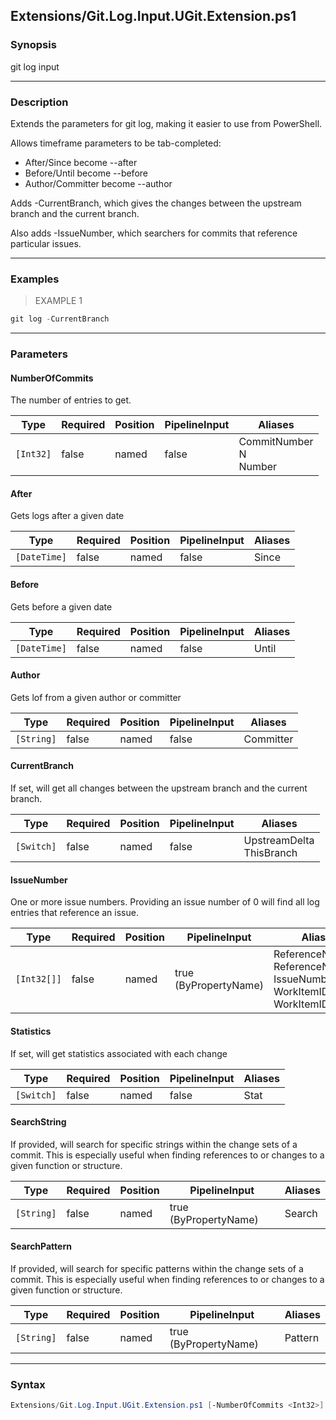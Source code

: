 Extensions/Git.Log.Input.UGit.Extension.ps1
-------------------------------------------

### Synopsis
git log input

---

### Description

Extends the parameters for git log, making it easier to use from PowerShell.

Allows timeframe parameters to be tab-completed:
* After/Since become --after
* Before/Until become --before
* Author/Committer become --author

Adds -CurrentBranch, which gives the changes between the upstream branch and the current branch.

Also adds -IssueNumber, which searchers for commits that reference particular issues.

---

### Examples
> EXAMPLE 1

```PowerShell
git log -CurrentBranch
```

---

### Parameters
#### **NumberOfCommits**
The number of entries to get.

|Type     |Required|Position|PipelineInput|Aliases                      |
|---------|--------|--------|-------------|-----------------------------|
|`[Int32]`|false   |named   |false        |CommitNumber<br/>N<br/>Number|

#### **After**
Gets logs after a given date

|Type        |Required|Position|PipelineInput|Aliases|
|------------|--------|--------|-------------|-------|
|`[DateTime]`|false   |named   |false        |Since  |

#### **Before**
Gets before a given date

|Type        |Required|Position|PipelineInput|Aliases|
|------------|--------|--------|-------------|-------|
|`[DateTime]`|false   |named   |false        |Until  |

#### **Author**
Gets lof from a given author or committer

|Type      |Required|Position|PipelineInput|Aliases  |
|----------|--------|--------|-------------|---------|
|`[String]`|false   |named   |false        |Committer|

#### **CurrentBranch**
If set, will get all changes between the upstream branch and the current branch.

|Type      |Required|Position|PipelineInput|Aliases                     |
|----------|--------|--------|-------------|----------------------------|
|`[Switch]`|false   |named   |false        |UpstreamDelta<br/>ThisBranch|

#### **IssueNumber**
One or more issue numbers.  Providing an issue number of 0 will find all log entries that reference an issue.

|Type       |Required|Position|PipelineInput        |Aliases                                                                             |
|-----------|--------|--------|---------------------|------------------------------------------------------------------------------------|
|`[Int32[]]`|false   |named   |true (ByPropertyName)|ReferenceNumbers<br/>ReferenceNumber<br/>IssueNumbers<br/>WorkItemID<br/>WorkItemIDs|

#### **Statistics**
If set, will get statistics associated with each change

|Type      |Required|Position|PipelineInput|Aliases|
|----------|--------|--------|-------------|-------|
|`[Switch]`|false   |named   |false        |Stat   |

#### **SearchString**
If provided, will search for specific strings within the change sets of a commit.
This is especially useful when finding references to or changes to a given function or structure.

|Type      |Required|Position|PipelineInput        |Aliases|
|----------|--------|--------|---------------------|-------|
|`[String]`|false   |named   |true (ByPropertyName)|Search |

#### **SearchPattern**
If provided, will search for specific patterns within the change sets of a commit.
This is especially useful when finding references to or changes to a given function or structure.

|Type      |Required|Position|PipelineInput        |Aliases|
|----------|--------|--------|---------------------|-------|
|`[String]`|false   |named   |true (ByPropertyName)|Pattern|

---

### Syntax
```PowerShell
Extensions/Git.Log.Input.UGit.Extension.ps1 [-NumberOfCommits <Int32>] [-After <DateTime>] [-Before <DateTime>] [-Author <String>] [-CurrentBranch] [-IssueNumber <Int32[]>] [-Statistics] [-SearchString <String>] [-SearchPattern <String>] [<CommonParameters>]
```
